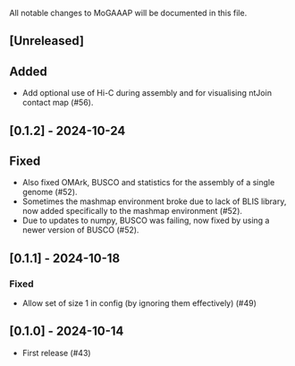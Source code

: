 All notable changes to MoGAAAP will be documented in this file.

## [Unreleased]

## Added
- Add optional use of Hi-C during assembly and for visualising ntJoin contact map (#56).

## [0.1.2] - 2024-10-24

## Fixed
- Also fixed OMArk, BUSCO and statistics for the assembly of a single genome (#52).
- Sometimes the mashmap environment broke due to lack of BLIS library, now added specifically to the mashmap environment (#52).
- Due to updates to numpy, BUSCO was failing, now fixed by using a newer version of BUSCO (#52).

## [0.1.1] - 2024-10-18

### Fixed
- Allow set of size 1 in config (by ignoring them effectively) (#49)

## [0.1.0] - 2024-10-14

- First release (#43)
